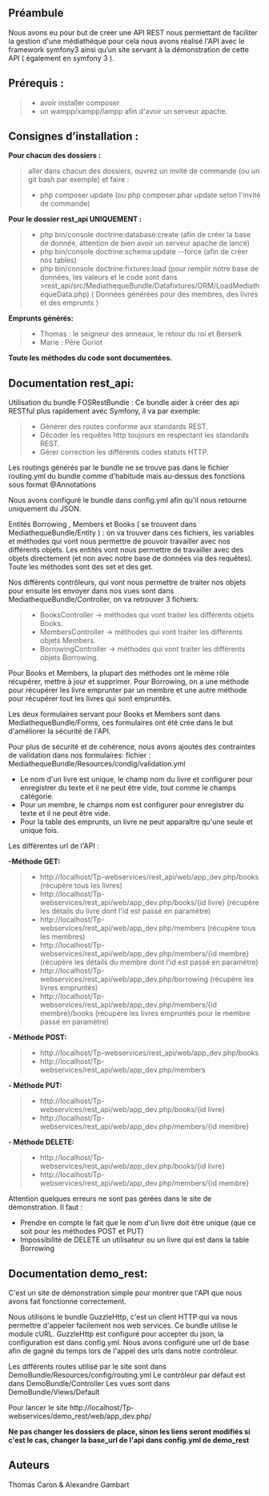 ## Préambule
Nous avons eu pour but de creer une API REST nous permettant de faciliter la gestion d'une médiathéque pour cela nous avons réalisé l'API avec le framework symfony3 ainsi qu’un site servant à la démonstration de cette API ( également en symfony 3 ).

## Prérequis :

> - avoir installer composer 
> - un wampp/xampp/lampp afin d'avoir un serveur apache.

## Consignes d’installation :

**Pour chacun des dossiers :**
> aller dans chacun des dossiers, ouvrez un invité de commande (ou un git bash par exemple) et faire : 
> - php composer update (ou php composer.phar update selon l'invité de commande)
 
**Pour le dossier rest_api UNIQUEMENT :** 
> - php bin/console doctrine:database:create (afin de créer la base de donnée, attention de bien avoir un serveur apache de lancé)
> - php bin/console doctrine:schema:update --force (afin de créer nos tables)
> - php bin/console doctrine:fixtures:load (pour remplir notre base de données, les valeurs et le code sont dans >rest_api/src/MediathequeBundle/Datafixtures/ORM/LoadMediathequeData.php) ( Données générées pour des membres, des livres et des emprunts )

**Emprunts générés:**
> - Thomas : le seigneur des anneaux, le retour du roi et Berserk
> - Marie : Père Goriot

**Toute les méthodes du code sont documentées.**

## Documentation rest_api:

Utilisation du bundle FOSRestBundle : Ce bundle aider à créer des api RESTful plus rapidement avec Symfony, il va par exemple:
> - Générer des routes conforme aux standards REST.
> - Décoder les requêtes http toujours en respectant les standards REST.
> - Gérer correction les différents codes statuts HTTP. 

Les routings générés par le bundle ne se trouve pas dans le fichier routing.yml du bundle comme d'habitude mais au-dessus des fonctions sous format @Annotations

Nous avons configuré le bundle dans config.yml afin qu'il nous retourne uniquement du JSON.

Entités Borrowing , Members et Books ( se trouvent dans MediathequeBundle/Entity ) : on va trouver dans ces fichiers, les variables et méthodes qui vont nous permettre de pouvoir travailler avec nos différents objets.
Les entités vont nous permettre de travailler avec des objets directement (et non avec notre base de données via des requêtes). Toute les méthodes sont des set et des get.
 
Nos différents contrôleurs, qui vont nous permettre de traiter nos objets pour ensuite les envoyer dans nos vues sont dans MediathequeBundle/Controller, on va retrouver 3 fichiers:
> - BooksController -> méthodes qui vont traiter les différents objets Books.
> - MembersController -> méthodes qui vont traiter les différents objets Members.
> - BorrowingController -> méthodes qui vont traiter les différents objets Borrowing.

Pour Books et Members, la plupart des méthodes ont le même rôle récupérer, mettre à jour et supprimer.
Pour Borrowing, on a une méthode pour récupérer les livre emprunter par un membre et une autre méthode pour récupérer tout les livres qui sont empruntés.

Les deux formulaires servant pour Books et Members sont dans MediathequeBundle/Forms, ces formulaires ont été crée dans le but d'améliorer la sécurité de l'API.

Pour plus de sécurité et de cohérence, nous avons ajoutés des contraintes de validation dans nos formulaires:
fichier : MediathequeBundle/Resources/condig/validation.yml
- Le nom d'un livre est unique, le champ nom du livre et configurer pour enregistrer du texte et il ne peut être vide, tout comme le champs catégorie.
- Pour un membre, le champs nom est configurer pour enregistrer du texte et il ne peut être vide.
- Pour la table des emprunts, un livre ne peut apparaître qu'une seule et unique fois.

Les différentes url de l'API :

**-Méthode GET:**
> - http://localhost/Tp-webservices/rest_api/web/app_dev.php/books  (récupère tous les livres)
> - http://localhost/Tp-webservices/rest_api/web/app_dev.php/books/{id livre} (récupère les détails du livre dont l'id est passé en paramètre)
> - http://localhost/Tp-webservices/rest_api/web/app_dev.php/members (récupère tous les membres)
> - http://localhost/Tp-webservices/rest_api/web/app_dev.php/members/{id membre} (récupère les détails du membre dont l'id est passé en paramètre)
> - http://localhost/Tp-webservices/rest_api/web/app_dev.php/borrowing (récupère les livres empruntés)
> - http://localhost/Tp-webservices/rest_api/web/app_dev.php/members/{id membre}/books (récupère les livres empruntés pour le membre passé en paramètre)

**- Méthode POST:**
> - http://localhost/Tp-webservices/rest_api/web/app_dev.php/books
> - http://localhost/Tp-webservices/rest_api/web/app_dev.php/members

**- Méthode PUT:**
> - http://localhost/Tp-webservices/rest_api/web/app_dev.php/books/{id livre}
> - http://localhost/Tp-webservices/rest_api/web/app_dev.php/members/{id membre}

**- Méthode DELETE:**
> - http://localhost/Tp-webservices/rest_api/web/app_dev.php/books/{id livre}
> - http://localhost/Tp-webservices/rest_api/web/app_dev.php/members/{id membre}

Attention quelques erreurs ne sont pas gérées dans le site de démonstration. Il faut :
- Prendre en compte le fait que le nom d'un livre doit être unique (que ce soit pour les méthodes POST et PUT)
- Impossibilité de DELETE un utilisateur ou un livre qui est dans la table Borrowing 

## Documentation demo_rest:

C'est un site de démonstration simple pour montrer que l'API que nous avons fait fonctionne correctement.

Nous utilisons le bundle GuzzleHttp, c'est un client HTTP qui va nous permettre d'appeler facilement nos web services. Ce bundle utilise le module cURL.
GuzzleHttp est configuré pour accepter du json, la configuration est dans config.yml. Nous avons configuré une url de base afin de gagné du temps lors de l'appel des urls dans notre contrôleur.

Les différents routes utilisé par le site sont dans DemoBundle/Resources/config/routing.yml
Le contrôleur par défaut est dans DemoBundle/Controller 
Les vues sont dans DemoBundle/Views/Default

Pour lancer le site http://localhost/Tp-webservices/demo_rest/web/app_dev.php/

**Ne pas changer les dossiers de place, sinon les liens seront modifiés si c'est le cas, changer la base_url de l'api dans config.yml de demo_rest**

## Auteurs

Thomas Caron & Alexandre Gambart
